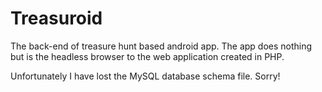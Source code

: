 Treasuroid
==========

The back-end of treasure hunt based android app. The app does nothing but is the headless browser to the web application created in PHP. 

Unfortunately I have lost the MySQL database schema file. Sorry!